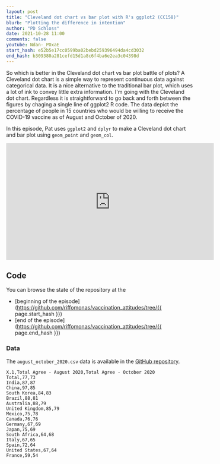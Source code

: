 ```yaml
---
layout: post
title: "Cleveland dot chart vs bar plot with R's ggplot2 (CC158)"
blurb: "Plotting the difference in intention"
author: "PD Schloss"
date: 2021-10-28 11:00
comments: false
youtube: Ndan-_POxaE
start_hash: e52b5e17cc0599ba02bebd259396494da4cd3032
end_hash: b309380a281cefd15d1a8c6f4ba6e2ea3c04398d
---
```


So which is better in the Cleveland dot chart vs bar plot battle of plots? A Cleveland dot chart is a simple way to represent continuous data against categorical data. It is a nice alternative to the traditional bar plot, which uses a lot of ink to convey little extra information. I'm going with the Cleveland dot chart. Regardless it is straightforward to go back and forth between the figures by chaging a single line of ggplot2 R code. The data depict the percentage of people in 15 countries who would be willing to receive the COVID-19 vaccine as of August and October of 2020.

In this episode, Pat uses `ggplot2` and `dplyr` to make a Cleveland dot chart and bar plot using `geom_point` and `geom_col`.


<iframe style="margin: 0 auto;display:block;" width="560" height="315" src="https://www.youtube.com/embed/{{ page.youtube }}" frameborder="0" allow="accelerometer; autoplay; encrypted-media; gyroscope; picture-in-picture" allowfullscreen></iframe>


## Code

You can browse the state of the repository at the
* [beginning of the episode](https://github.com/riffomonas/vaccination_attitudes/tree/{{ page.start_hash }})
* [end of the episode](https://github.com/riffomonas/vaccination_attitudes/tree/{{ page.end_hash }})


### Data

The `august_october_2020.csv` data is available in the [GitHub repository](https://raw.githubusercontent.com/riffomonas/vaccination_attitudes/3f39b9e09618144874ced760c9a6332498e3a19c/august_october_2020.csv).

```
X.1,Total Agree - August 2020,Total Agree - October 2020
Total,77,73
India,87,87
China,97,85
South Korea,84,83
Brazil,88,81
Australia,88,79
United Kingdom,85,79
Mexico,75,78
Canada,76,76
Germany,67,69
Japan,75,69
South Africa,64,68
Italy,67,65
Spain,72,64
United States,67,64
France,59,54
```
